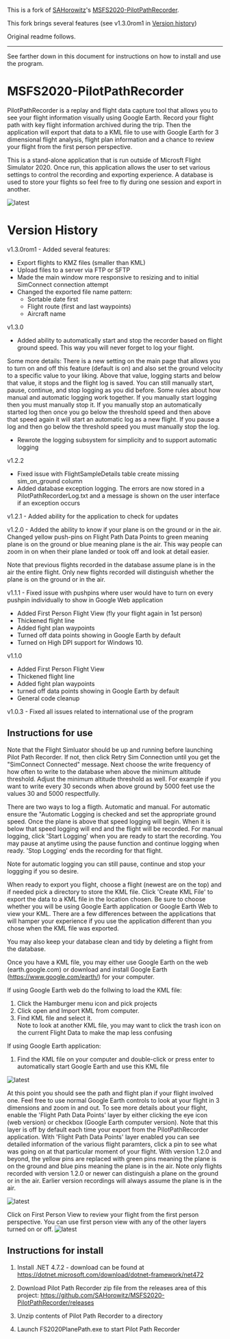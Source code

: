 This is a fork of [SAHorowitz](https://github.com/SAHorowitz)'s [MSFS2020-PilotPathRecorder](https://github.com/SAHorowitz/MSFS2020-PilotPathRecorder).

This fork brings several features (see v1.3.0rom1 in [Version history](#-version-history))

Original readme follows.

---

See farther down in this document for instructions on how to install and use the program.

# MSFS2020-PilotPathRecorder
PilotPathRecorder is a replay and flight data capture tool that allows you to see your flight information visually using Google Earth. Record your flight path with key flight information archived during the trip.  Then the application will export that data to a KML file to use with Google Earth for 3 dimensional flight analysis, flight plan information and a chance to review your flight from the first person perspective.

This is a stand-alone application that is run outside of Microsft Flight Simulator 2020.  Once run, this application allows the user to set various settings to control the recording and exporting experience.  A database is used to store your flights so feel free to fly during one session and export in another.

![latest](docs/images/PPRv13x.jpg)


# Version History
v1.3.0rom1 - Added several features:
- Export flights to KMZ files (smaller than KML)
- Upload files to a server via FTP or SFTP
- Made the main window more responsive to resizing and to initial SimConnect connection attempt
- Changed the exported file name pattern:
    - Sortable date first
    - Flight route (first and last waypoints)
    - Aircraft name

v1.3.0
- Added ability to automatically start and stop the recorder based on flight ground speed. This way you will never forget to log your flight.

Some more details: There is a new setting on the main page that allows you to turn on and off this feature (default is on) and also set the ground velocity to a specific value to your liking. Above that value, logging starts and below that value, it stops and the flight log is saved. You can still manually start, pause, continue, and stop logging as you did before.
Some rules about how manual and automatic logging work together. If you manually start logging then you must manually stop it. If you manually stop an automatically started log then once you go below the threshold speed and then above that speed again it will start an automatic log as a new flight. If you pause a log and then go below the threshold speed you must manually stop the log.

- Rewrote the logging subsystem for simplicity and to support automatic logging

v1.2.2
 - Fixed issue with FlightSampleDetails table create missing sim_on_ground column
 - Added database exception logging. The errors are now stored in a PilotPathRecorderLog.txt and a message is shown on the user interface if an exception occurs

v1.2.1 - Added ability for the application to check for updates

v1.2.0 - Added the ability to know if your plane is on the ground or in the air. Changed yellow push-pins on Flight Path Data Points to green meaning plane is on the ground or blue meaning plane is the air. This way people can zoom in on when their plane landed or took off and look at detail easier.

Note that previous flights recorded in the database assume plane is in the air the entire flight. Only new flights recorded will distinguish whether the plane is on the ground or in the air.

v1.1.1 - Fixed issue with pushpins where user would have to turn on every pushpin individually to show in Google Web application

 - Added First Person Flight View (fly your flight again in 1st person)
 - Thickened flight line
 - Added fight plan waypoints
 - Turned off data points showing in Google Earth by default
 - Turned on High DPI support for Windows 10.

v1.1.0
 - Added First Person Flight View
 - Thickened flight line
 - Added fight plan waypoints
 - turned off data points showing in Google Earth by default
 - General code cleanup

v1.0.3 - Fixed all issues related to international use of the program


## Instructions for use
Note that the Flight Simluator should be up and running before launching Pilot Path Recorder.  If not, then click Retry Sim Connection until you get the "SimConnect Connected" message.  Next choose the write frequency of how often to write to the database when above the minimum altitude threshold. Adjust the minimum altitude threshold as well.  For example if you want to write every 30 seconds when above ground by 5000 feet use the values 30 and 5000 respectfully.

There are two ways to log a fligth.  Automatic and manual.  For automatic ensure the "Automatic Logging is checked and set the appropriate ground speed.  Once the plane is above that speed logging will begin.  When it is below that speed logging will end and the flight will be recorded.  For manual logging, click 'Start Logging' when you are ready to start the recording.  You may pause at anytime using the pause function and continue logging when ready.  'Stop Logging' ends the recording for that flight.

Note for automatic logging you can still pause, continue and stop your loggging if you so desire.

When ready to export you flight, choose a flight (newest are on the top) and if needed pick a directory to store the KML file.  Click 'Create KML File' to export the data to a KML file in the location chosen. Be sure to choose whether you will be using Google Earth application or Google Earth Web to view your KML. There are a few differences between the applications that will hamper your experience if you use the application different than you chose when the KML file was exported. 

You may also keep your database clean and tidy by deleting a flight from the database.  

Once you have a KML file, you may either use Google Earth on the web (earth.google.com) or download and install Google Earth (https://www.google.com/earth/) for your computer.

If using Google Earth web do the follwing to load the KML file:
1. Click the Hamburger menu icon and pick projects
2. Click open and Import KML from computer.  
3. Find KML file and select it.  
Note to look at another KML file, you may want to click the trash icon on the current Flight Data to make the map less confusing

If using Google Earth application:
1.  Find the KML file on your computer and double-click or press enter to automatically start Google Earth and use this KML file

![latest](docs/images/GoogleEarthWebv11x_Default.jpg)

At this point you should see the path and flight plan if your flight involved one. Feel free to use normal Google Earth controls to look at your flight in 3 dimensions and zoom in and out.  To see more details about your flight, enable the 'Flight Path Data Points' layer by either clicking the eye icon (web version) or checkbox (Google Earth computer version).  Note that this layer is off by default each time your export from the PilotPathRecorder application.  With 'Flight Path Data Points' layer enabled you can see detailed information of the various flight paramters, click a pin to see what was going on at that particular moment of your flight.  With version 1.2.0 and beyond, the yellow pins are replaced with green pins meaning the plane is on the ground and blue pins meaning the plane is in the air. Note only flights recorded with version 1.2.0 or newer can distinguish a plane on the ground or in the air.  Earlier version recordings will always assume the plane is in the air.

![latest](docs/images/GoogleEarthWebv11x_Pushpins.jpg)

Click on First Person View to review your flight from the first person perspective. You can use first person view with any of the other layers turned on or off.
![latest](docs/images/GoogleEarthWebv11x_FPV.jpg)

## Instructions for install
1. Install .NET 4.7.2 - download can be found at https://dotnet.microsoft.com/download/dotnet-framework/net472

2. Download Pilot Path Recorder zip file from the releases area of this project: https://github.com/SAHorowitz/MSFS2020-PilotPathRecorder/releases

3. Unzip contents of Pilot Path Recorder to a directory

4. Launch FS2020PlanePath.exe to start Pilot Path Recorder
